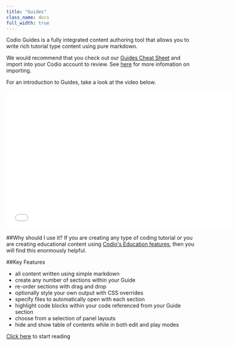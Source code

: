 ```yaml
---
title: "Guides"
class_name: docs
full_width: true
---
```


Codio Guides is a fully integrated content authoring tool that allows you to write rich tutorial type content using pure markdown.

We would recommend that you check out our [Guides Cheat Sheet](https://bitbucket.org/codiocontent/guides-cheat-sheet) and import into your Codio account to review. See [here](/docs/dashboard/projects/creating/) for more infomation on importing.

For an introduction to Guides, take a look at the video below.

<div class="video">
  <div class="video-wrapper">
    <iframe src="//player.vimeo.com/video/105219223" width="600" height="370" frameborder="0" webkitallowfullscreen mozallowfullscreen allowfullscreen></iframe>
  </div>
</div>

##Why should I use it?
If you are creating any type of coding tutorial or you are creating educational content using [Codio's Education features](/docs/quickstart/education), then you will find this enormously helpful.

##Key Features

- all content written using simple markdown
- create any number of sections within your Guide
- re-order sections with drag and drop
- optionally style your own output with CSS overrides
- specify files to automatically open with each section
- highlight code blocks within your code referenced from your Guide section
- choose from a selection of panel layouts
- hide and show table of contents while in both edit and play modes

[Click here](/docs/ide/tools/guides/overview/) to start reading